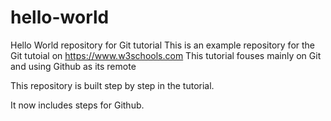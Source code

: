 # hello-world
Hello World repository for Git tutorial
This is an example repository for the Git tutoial on https://www.w3schools.com
This tutorial fouses mainly on Git and using Github as its remote

This repository is built step by step in the tutorial.

It now includes steps for Github.
